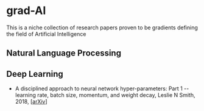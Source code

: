 # grad-AI
This is a niche collection of research papers proven to be gradients defining the field of Artificial Intelligence


## Natural Language Processing

## Deep Learning
* A disciplined approach to neural network hyper-parameters: Part 1 -- learning rate, batch size, momentum, and weight decay, Leslie N Smith, 2018, [[arXiv](https://arxiv.org/abs/1803.09820)]
